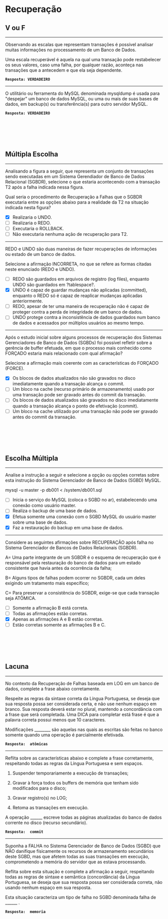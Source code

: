 # Recuperação
## V ou F
---
Observando as escalas que representam transações é possível analisar muitas informações no processamento de um Banco de Dados.
 
Uma escala recuperável é aquela na qual uma transação pode restabelecer os seus valores, caso uma falha, por qualquer razão, aconteça nas transações que a antecedem e que ela seja dependente.

**```Resposta: VERDADEIRO```**

---

O utilitário ou ferramenta do MySQL denominada mysqldump é usada para "despejar" um banco de dados MySQL, ou uma ou mais de suas bases de dados, em backup(s) ou transferência(s) para outro servidor MySQL.

**```Resposta: VERDADEIRO```**

<br/>
<br/>
<br/>
<br/>


## Múltipla Escolha
---
Analisando a figura a seguir, que representa um conjunto de transações sendo executadas em um Sistema Gerendiador de Banco de Dados Relacional (SGBDR), selecione o que estaria acontecendo com a transação T2 após a falha indicada nessa figura.
 
Qual seria o procedimento de Recuperação a Falhas que o SGBDR executaria entre as opções abaixo para a realidade da T2 na situação indicada nesta figura?

- [X] Realizaria o UNDO.
- [ ] Realizaria o REDO.
- [ ] Executaria o ROLLBACK.
- [ ] Não executaria nenhuma ação de recuperação para T2.

---
REDO e UNDO são duas maneiras de fazer recuperações de informações ou estado de um banco de dados.

Selecione a afirmação INCORRETA, no que se refere as formas citadas neste enunciado (REDO e UNDO).  

- [ ] REDO são guardados em arquivos de registro (log files), enquanto UNDO são guardados em ?tablespace?.
- [x] UNDO é capaz de guardar mudanças não aplicadas (committed), enquanto o REDO só é capaz de reaplicar mudanças aplicadas anteriormente.
- [ ] REDO, apesar de ter uma maneira de recuperação não é capaz de proteger contra a perda de integridade de um banco de dados.
- [ ] UNDO protege contra a inconsistência de dados guardados num banco de dados e acessados por múltiplos usuários ao mesmo tempo.

---

Após o estudo inicial sobre alguns processos de recuperação dos Sistemas Gerenciadores de Banco de Dados (SGBDs) foi possível refletir sobre a gerência de buffer efetuada, em que o processo mais conhecido como FORÇADO estaria mais relacionado com qual afirmação?
 
Selecione a afirmação mais coerente com as características do FORÇADO (FORCE).

 - [x] Os blocos de dados atualizados não são gravados no disco imediatamente quando a transação alcança o commit.
 - [ ] Um bloco na cache (recurso primário de armazenamento) usado por uma transação pode ser gravado antes do commit da transação.
 - [ ] Os blocos de dados atualizados são gravados no disco imediatamente quando a transação alcança o ponto de efetivação (commit).
 - [ ] Um bloco na cache utilizado por uma transação não pode ser gravado antes do commit da transação.

<br/>
<br/>
<br/>
<br/>

## Escolha Múltipla
---
Analise a instrução a seguir e selecione a opção ou opções corretas sobre esta instrução do Sistema Gerenciador de Banco de Dados (SGBD) MySQL.
 
mysql -u master -p db001 < /system/db001.sql
 
- [ ] Inicia o serviço do MySQL (coloca o SGBD no ar), estabelecendo uma conexão como usuário master.
- [ ] Realiza o backup de uma base de dados.
- [x] Efetua somente uma conexão com o SGBD MySQL do usuário master sobre uma base de dados.
- [x] Faz a restauração do backup em uma base de dados.

---
Considere as seguintes afirmações sobre RECUPERAÇÃO após falha no Sistema Gerenciador de Bancos de Dados Relacionais (SGBDR).

A= Uma parte integrante de um SGBDR é o esquema de recuperação que é responsável pela restauração do banco de dados para um estado consistente que havia antes da ocorrência da falha;
 
B= Alguns tipos de falhas podem ocorrer no SGBDR, cada um deles exigindo um tratamento mais específico;
 
C= Para preservar a consistência do SGBDR, exige-se que cada transação seja ATÔMICA.


- [ ] Somente a afirmação B está correta.
- [ ] Todas as afirmações estão corretas.
- [x] Apenas as afirmações A e B estão corretas.
- [ ] Estão corretas somente as afirmações B e C.

<br/>
<br/>
<br/>
<br/>



## Lacuna
---
No contexto da Recuperação de Falhas baseada em LOG em um banco de dados, complete a frase abaixo corretamente.

Respeite as regras da sintaxe correta da Língua Portuguesa, se deseja que sua resposta possa ser considerada certa, e não use nenhum espaço em branco. Sua resposta deverá estar no plural, mantendo a concordância com a frase que será completada.
Uma DICA para completar está frase é que a palavra correta possui menos que 10 caracteres.

Modificações ________ são aquelas nas quais as escritas são feitas no banco somente quando uma operação é parcialmente efetivada.

**```Resposta:  atômicas```**

---

Reflita sobre as características abaixo e complete a frase corretamente, respeitando todas as regras da Língua Portuguesa e sem espaços.

1. Suspender temporariamente a execução de transações;
 
2. Gravar à força todos os buffers de memória que tenham sido modificados para o disco;
 
3. Gravar registro(s) no LOG;
 
4. Retoma as transações em execução.

A operação ______ escreve todas as páginas atualizadas do banco de dados corrente no disco (recurso secundário).

**```Resposta:  commit```**

---

Suponha a FALHA no Sistema Gerenciador de Banco de Dados (SGBD) que NÃO danifique físicamente os recursos de armazenamento secundários deste SGBD, mas que afetem todas as suas transações em execução, comprometendo a memória do servidor que as estava processando.
 
Reflita sobre esta situação e complete a afirmação a seguir, respeitando todas as regras de sintaxe e semântica (concordância) da Língua Portuguesa, se deseja que sua resposta possa ser considerada correta, não usando nenhum espaço em sua resposta.


Esta situação caracteriza um tipo de falha no SGBD denominada falha de ______ .

**```Resposta:  memoria```**
